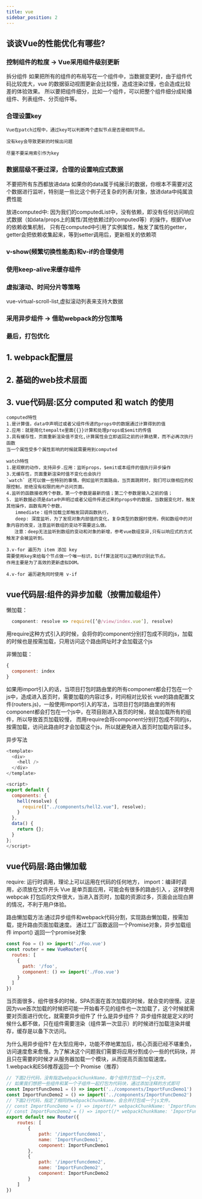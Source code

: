 ```yaml
---
title: vue
sidebar_position: 2
---
```


## 谈谈Vue的性能优化有哪些?

### 控制组件的粒度 -> Vue采用组件级别更新
拆分组件
如果把所有的组件的布局写在一个组件中，当数据变更时，由于组件代码比较庞大，vue 的数据驱动视图更新会比较慢，造成渲染过慢，也会造成比较差的体验效果。
所以要把组件细分，比如一个组件，可以把整个组件细分成轮播组件、列表组件、分页组件等。


### 合理设置key
```
Vue在patch过程中，通过key可以判断两个虚拟节点是否是相同节点。

没有key会导致更新的时候出问题

尽量不要采用索引作为key
```

###  数据层级不要过深，合理的设置响应式数据
不要把所有东西都放进data
如果你的data属于纯展示的数据，你根本不需要对这个数据进行监听，特别是一些比这个例子还复杂的列表/对象，放进data中纯属浪费性能

放进computed中:
因为我们的computedList中，没有依赖，即没有任何访问响应式数据（如data/props上的属性/其他依赖过的computed等）的操作，根据Vue的依赖收集机制，
只有在computed中引用了实例属性，触发了属性的getter，getter会把依赖收集起来，等到setter调用后，更新相关的依赖项

### v-show(频繁切换性能高)和v-if的合理使用

### 使用keep-alive来缓存组件

### 虚拟滚动、时间分片等策略
vue-virtual-scroll-list,虚拟滚动列表来支持大数据

### 采用异步组件 -> 借助webpack的分包策略

### 最后，打包优化


## 1. webpack配置层
## 2. 基础的web技术层面
## 3. vue代码层:区分 computed 和 watch 的使用
```
computed特性
1.是计算值，data中声明过或者父组件传递的props中的数据通过计算得到的值
2.应用：就是简化tempalte里面{{}}计算和处理props或$emit的传值
3.具有缓存性，页面重新渲染值不变化,计算属性会立即返回之前的计算结果，而不必再次执行函数
当一个属性受多个属性影响的时候就需要用到computed

watch特性
1.是观察的动作，支持异步.应用：监听props，$emit或本组件的值执行异步操作
3.无缓存性，页面重新渲染时值不变化也会执行
`watch` 还可以做一些特别的事情，例如监听页面路由，当页面跳转时，我们可以做相应的权限控制，拒绝没有权限的用户访问页面。
4.监听的函数接收两个参数，第一个参数是最新的值；第二个参数是输入之前的值；
5. 监听数据必须是data中声明过或者父组件传递过来的props中的数据，当数据变化时，触发其他操作，函数有两个参数，
　　immediate：组件加载立即触发回调函数执行，
　　deep: 深度监听，为了发现对象内部值的变化，复杂类型的数据时使用，例如数组中的对象内容的改变，注意监听数组的变动不需要这么做。
   注意：deep无法监听到数组的变动和对象的新增，参考vue数组变异,只有以响应式的方式触发才会被监听到。

3.v-for 遍历为 item 添加 key
需要使用key来给每个节点做一个唯一标识，Diff算法就可以正确的识别此节点。
作用主要是为了高效的更新虚拟DOM。

4.v-for 遍历避免同时使用 v-if
```

## vue代码层:组件的异步加载（按需加载组件）
懒加载：
```js
  component: resolve => require([’@/view/index.vue’], resolve)
```
用require这种方式引入的时候，会将你的component分别打包成不同的js，加载的时候也是按需加载，只用访问这个路由网址时才会加载这个js

非懒加载：
```js
{
  component: index
}
```
如果用import引入的话，当项目打包时路由里的所有component都会打包在一个js中，造成进入首页时，需要加载的内容过多，时间相对比较长
vue的路由配置文件(routers.js)，一般使用import引入的写法，当项目打包时路由里的所有component都会打包在一个js中，在项目刚进入首页的时候，就会加载所有的组件，所以导致首页加载较慢，
而用require会将component分别打包成不同的js，按需加载，访问此路由时才会加载这个js，所以就避免进入首页时加载内容过多。

异步写法
```js
<template>
  <div>
    <hell />
  </div>
</template>

<script>
export default {
  components: {
    hell(resolve) {
      require(["../components/hell2.vue"], resolve);
    }
  },
  data() {
    return {};
  }
};
</script>
```

## vue代码层:路由懒加载
require: 运行时调用，理论上可以运用在代码的任何地方，
import：编译时调用，必须放在文件开头
Vue 是单页面应用，可能会有很多的路由引入 ，这样使用 webpcak 打包后的文件很大，当进入首页时，加载的资源过多，页面会出现白屏的情况，不利于用户体验。

路由懒加载方法:通过异步组件和webpack代码分割，实现路由懒加载，按需加载，提升路由页面加载速度。
通过工厂函数返回一个Promise对象，异步加载组件
import() 返回一个promise对象
```js
const Foo = () => import('./Foo.vue')
const router = new VueRouter({
  routes: [
    { 
      path: '/foo', 
      component: () => import('./Foo.vue') 
    }
  ]
})
```

当页面很多，组件很多的时候，SPA页面在首次加载的时候，就会变的很慢。这是因为vue首次加载的时候把可能一开始看不见的组件也一次加载了，这个时候就需要对页面进行优化，就需要异步组件了
什么是异步组件？
异步组件就是定义的时候什么都不做，只在组件需要渲染（组件第一次显示）的时候进行加载渲染并缓存，缓存是以备下次访问。

为什么用异步组件?
在大型应用中，功能不停地累加后，核心页面已经不堪重负，访问速度愈来愈慢。为了解决这个问题我们需要将应用分割成小一些的代码块，并且只在需要的时候才从服务器加载一个模块，从而提高页面加载速度。
1.webpack和ES6推荐返回一个 Promise（推荐）
```js
// 下面2行代码，没有指定webpackChunkName，每个组件打包成一个js文件。
// 如果我们想把一些组件和某一个子组件一起打包为代码块，通过添加注释的方式即可
const ImportFuncDemo1 = () => import('../components/ImportFuncDemo1')
const ImportFuncDemo2 = () => import('../components/ImportFuncDemo2')
// 下面2行代码，指定了相同的webpackChunkName，会合并打包成一个js文件。
// const ImportFuncDemo = () => import(/* webpackChunkName: 'ImportFuncDemo' */ '../components/ImportFuncDemo')
// const ImportFuncDemo2 = () => import(/* webpackChunkName: 'ImportFuncDemo' */ '../components/ImportFuncDemo2')
export default new Router({
    routes: [
        {
            path: '/importfuncdemo1',
            name: 'ImportFuncDemo1',
            component: ImportFuncDemo1
        },
        {
            path: '/importfuncdemo2',
            name: 'ImportFuncDemo2',
            component: ImportFuncDemo2
        }
    ]
})
```






